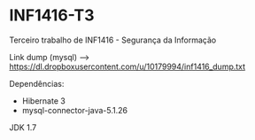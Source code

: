 INF1416-T3
===========

Terceiro trabalho de INF1416 - Segurança da Informação

Link dump (mysql) --> https://dl.dropboxusercontent.com/u/10179994/inf1416_dump.txt


Dependências: 
  - Hibernate 3
  - mysql-connector-java-5.1.26
  

JDK 1.7
